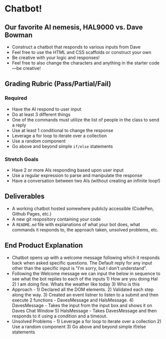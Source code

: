 # Chatbot!

## Our favorite AI nemesis, HAL9000 vs. Dave Bowman

* Construct a chatbot that responds to various inputs from Dave
* Feel free to use the HTML and CSS scaffolds or construct your own
* Be creative with your logic and responses!
* Feel free to also change the characters and anything in the starter code—be creative!

## Grading Rubric (Pass/Partial/Fail)

### Required

* Have the AI respond to user input
* Do at least 3 different things
* One of the commands must utilize the list of people in the class to send a reply
* Use at least 1 conditional to change the response
* Leverage a for loop to iterate over a collection
* Use a random component
* Go above and beyond simple `if/else` statements

### Stretch Goals

* Have 2 or more AIs responding based upon user input
* Use a regular expression to parse and manipulate the response
* Have a conversation between two AIs (without creating an infinite loop!)

## Deliverables

* A working chatbot hosted somewhere publicly accessible (CodePen, Github Pages, etc.)
* A new git respository containing your code
* A `README.md` file with explanations of what your bot does, what commands it responds to, the approach taken, unsolved problems, etc.


## End Product Explanation
* Chatbot opens up with a welcome message following which it responds back when asked specific questions. The Default reply for any input other than the specific input is "I'm sorry, but I don't understand".
* Following the Welcome message we can input the below in sequence to see what the bot replies to each of the inputs
		1) How are you doing Hal
		2) I am doing fine. Whats the weather like today 
		3) Who is this
* Approach - 
		1) Declared all the DOM elements.
		2) Validated each step along the way.
		3) Created an event listner to listen to a  submit and then execute 2 functions - DavesMessage and HalsMessage.
		4) DavesMessage - Takes the input from the input box and shows it on Daves Chat Window
		5) HalsMessage - Takes DavesMessage and then responds to it using a condition and a timeout. 
* Unsolved Problems - 
		1) Leverage a for loop to iterate over a collection
		2) Use a random component
		3) Go above and beyond simple if/else statements

